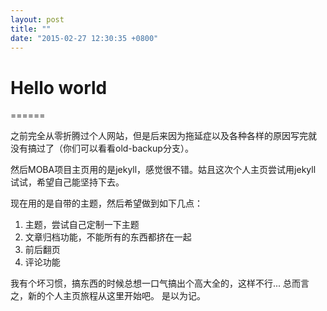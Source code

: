 ```yaml
---
layout: post
title: ""
date: "2015-02-27 12:30:35 +0800"
---
```



# Hello world #

======

之前完全从零折腾过个人网站，但是后来因为拖延症以及各种各样的原因写完就
没有搞过了（你们可以看看old-backup分支）。

然后MOBA项目主页用的是jekyll，感觉很不错。姑且这次个人主页尝试用jekyll
试试，希望自己能坚持下去。

现在用的是自带的主题，然后希望做到如下几点：

1. 主题，尝试自己定制一下主题
2. 文章归档功能，不能所有的东西都挤在一起
3. 前后翻页
4. 评论功能

我有个坏习惯，搞东西的时候总想一口气搞出个高大全的，这样不行...
总而言之，新的个人主页旅程从这里开始吧。
是以为记。
